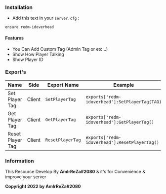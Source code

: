 ### Installation
- Add this text in your `server.cfg` :
```
ensure redm-idoverhead
```

#### Features
- You Can Add Custom Tag (Admin Tag or etc...)
- Show How Player Talking
- Show Player ID

### Export's
| Name                  | Side | Export Name                                                        | Example |
|-------------------------|---------|--------------------------------------------------------------------|--------------|
| Set Player Tag           |    Client    | `SetPlayerTag`                                 | `exports['redm-idoverhead']:SetPlayerTag(TAG) `         |
| Get Player Tag           |    Client    | `GetPlayerTag`                                 | `exports['redm-idoverhead']:GetPlayerTag()`             |
| Reset Player Tag         |    Client    | `ResetPlayerTag`                               | `exports['redm-idoverhead']:ResetPlayerTag()`           |

### Information
This Resource Develop By **AmIrReZa#2080** & it's for Convenience & improve your server

  **Copyright 2022 by AmIrReZa#2080**
